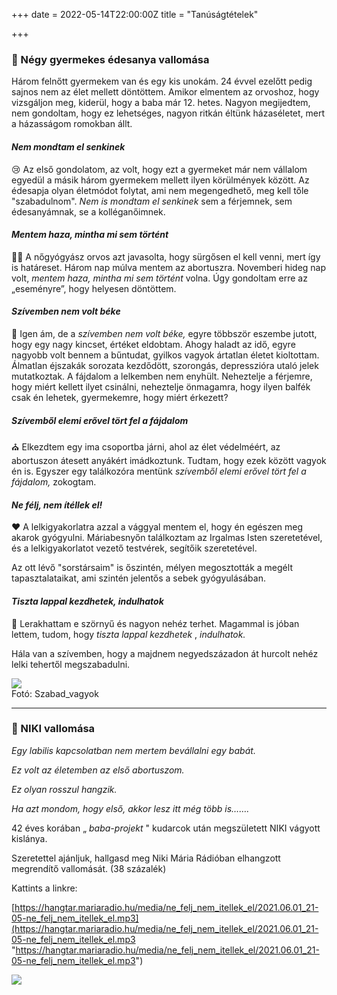 +++
date = 2022-05-14T22:00:00Z
title = "Tanúságtételek"

+++
### **💖 Négy gyermekes édesanya vallomása**

Három felnőtt gyermekem van és egy kis unokám. 24 évvel ezelőtt pedig sajnos nem az élet mellett döntöttem. Amikor elmentem az orvoshoz, hogy vizsgáljon meg, kiderül, hogy a baba már 12. hetes. Nagyon megijedtem, nem gondoltam, hogy ez lehetséges, nagyon ritkán éltünk házaséletet, mert a házasságom romokban állt.

#### **_Nem mondtam el senkinek_**

😢 Az első gondolatom, az volt, hogy ezt a gyermeket már nem vállalom egyedül a másik három gyermekem mellett ilyen körülmények között. Az édesapja olyan életmódot folytat, ami nem megengedhető, meg kell tőle "szabadulnom". _Nem is mondtam el senkinek_ sem a férjemnek, sem édesanyámnak, se a kolléganőimnek.

#### **_Mentem haza, mintha mi sem történt_**

🤦‍♀️ A nőgyógyász orvos azt javasolta, hogy sürgősen el kell venni, mert így is határeset. Három nap múlva mentem az abortuszra. Novemberi hideg nap volt, _mentem haza, mintha mi sem történt_ volna. Úgy gondoltam erre az „eseményre”, hogy helyesen döntöttem.

#### **_Szívemben nem volt béke_**

🔐 Igen ám, de a _szívemben nem volt béke,_ egyre többször eszembe jutott, hogy egy nagy kincset, értéket eldobtam. Ahogy haladt az idő, egyre nagyobb volt bennem a bűntudat, gyilkos vagyok ártatlan életet kioltottam. Álmatlan éjszakák sorozata kezdődött, szorongás, depresszióra utaló jelek mutatkoztak. A fájdalom a lelkemben nem enyhült. Neheztelje a férjemre, hogy miért kellett ilyet csinálni, neheztelje önmagamra, hogy ilyen balfék csak én lehetek, gyermekemre, hogy miért érkezett?

#### **_Szívemből elemi erővel tört fel a fájdalom_**

⛪ Elkezdtem egy ima csoportba járni, ahol az élet védelméért, az abortuszon átesett anyákért imádkoztunk. Tudtam, hogy ezek között vagyok én is. Egyszer egy találkozóra mentünk _szívemből elemi erővel tört fel a fájdalom,_ zokogtam.

#### **_Ne félj, nem ítéllek el!_**

♥ A lelkigyakorlatra azzal a vággyal mentem el, hogy én egészen meg akarok gyógyulni. Máriabesnyőn találkoztam az Irgalmas Isten szeretetével, és a lelkigyakorlatot vezető testvérek, segítőik szeretetével.

Az ott lévő "sorstársaim" is őszintén, mélyen megosztották a megélt tapasztalataikat, ami szintén jelentős a sebek gyógyulásában.

#### **_Tiszta lappal kezdhetek, indulhatok_**

🙂 Lerakhattam e szörnyű és nagyon nehéz terhet. Magammal is jóban lettem, tudom, hogy _tiszta lappal kezdhetek_ , _indulhatok._

Hála van a szívemben, hogy a majdnem negyedszázadon át hurcolt nehéz lelki tehertől megszabadulni.

![](/uploads/szabad-vagyok.jpg)  
Fotó: Szabad_vagyok

***

#### 

### **💖 NIKI vallomása**

_Egy labilis kapcsolatban nem mertem bevállalni egy babát._

_Ez volt az életemben az első abortuszom._

_Ez olyan rosszul hangzik._

_Ha azt mondom, hogy első, akkor lesz itt még több is……._

42 éves korában „ _baba-projekt_ " kudarcok után megszületett NIKI vágyott kislánya.

Szeretettel ajánljuk, hallgasd meg Niki Mária Rádióban elhangzott megrendítő vallomását. (38 százalék)

Kattints a linkre:

[https://hangtar.mariaradio.hu/media/ne_felj_nem_itellek_el/2021.06.01_21-05-ne_felj_nem_itellek_el.mp3](https://hangtar.mariaradio.hu/media/ne_felj_nem_itellek_el/2021.06.01_21-05-ne_felj_nem_itellek_el.mp3 "https://hangtar.mariaradio.hu/media/ne_felj_nem_itellek_el/2021.06.01_21-05-ne_felj_nem_itellek_el.mp3")

![](/uploads/megszuletett.jpg)